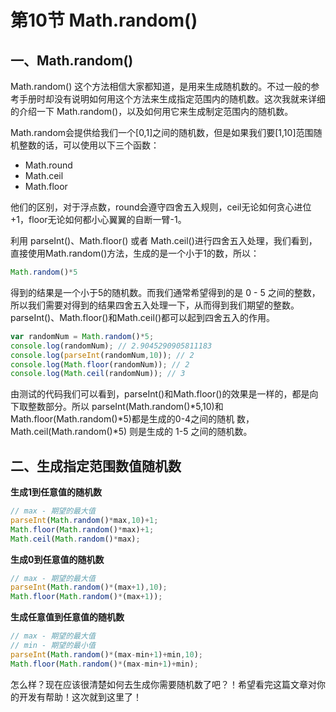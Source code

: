 # 第10节 Math.random\(\)

## 一、Math.random\(\)

Math.random\(\) 这个方法相信大家都知道，是用来生成随机数的。不过一般的参考手册时却没有说明如何用这个方法来生成指定范围内的随机数。这次我就来详细的介绍一下 Math.random\(\)，以及如何用它来生成制定范围内的随机数。

Math.random会提供给我们一个\[0,1\]之间的随机数，但是如果我们要\[1,10\]范围随机整数的话，可以使用以下三个函数：

* Math.round
* Math.ceil
* Math.floor

他们的区别，对于浮点数，round会遵守四舍五入规则，ceil无论如何贪心进位+1，floor无论如何都小心翼翼的自断一臂-1。

利用 parseInt\(\)、Math.floor\(\) 或者 Math.ceil\(\)进行四舍五入处理，我们看到，直接使用Math.random\(\)方法，生成的是一个小于1的数，所以：

```js
Math.random()*5
```

得到的结果是一个小于5的随机数。而我们通常希望得到的是 0 - 5 之间的整数，所以我们需要对得到的结果四舍五入处理一下，从而得到我们期望的整数。parseInt\(\)、Math.floor\(\)和Math.ceil\(\)都可以起到四舍五入的作用。

```js
var randomNum = Math.random()*5;
console.log(randomNum); // 2.9045290905811183 
console.log(parseInt(randomNum,10)); // 2
console.log(Math.floor(randomNum)); // 2
console.log(Math.ceil(randomNum)); // 3 
```

由测试的代码我们可以看到，parseInt\(\)和Math.floor\(\)的效果是一样的，都是向下取整数部分。所以 parseInt\(Math.random\(\)\*5,10\)和Math.floor\(Math.random\(\)\*5\)都是生成的0-4之间的随机 数，Math.ceil\(Math.random\(\)\*5\) 则是生成的 1-5 之间的随机数。

## 二、生成指定范围数值随机数

**生成1到任意值的随机数**

```js
// max - 期望的最大值
parseInt(Math.random()*max,10)+1;
Math.floor(Math.random()*max)+1;
Math.ceil(Math.random()*max);
```

**生成0到任意值的随机数**

```js
// max - 期望的最大值
parseInt(Math.random()*(max+1),10);
Math.floor(Math.random()*(max+1));
```

**生成任意值到任意值的随机数**

```js
// max - 期望的最大值
// min - 期望的最小值
parseInt(Math.random()*(max-min+1)+min,10);
Math.floor(Math.random()*(max-min+1)+min);
```

怎么样？现在应该很清楚如何去生成你需要随机数了吧？！希望看完这篇文章对你的开发有帮助！这次就到这里了！



















